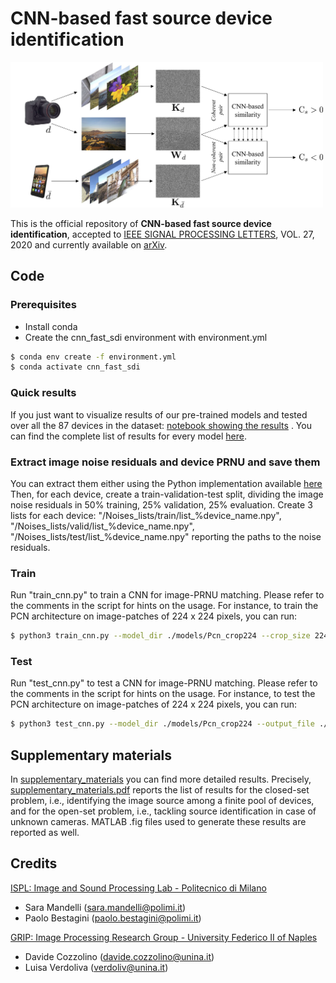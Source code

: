 # CNN-based fast source device identification
<img src="assets/cnn_training.png" width="500">

This is the official repository of **CNN-based fast source device identification**,
accepted to [IEEE SIGNAL PROCESSING LETTERS](https://ieeexplore.ieee.org/xpl/RecentIssue.jsp?punumber=97), VOL. 27, 2020 and currently available on [arXiv](https://arxiv.org/pdf/2001.11847.pdf).


## Code

### Prerequisites

- Install conda
- Create the cnn_fast_sdi environment with environment.yml
```bash
$ conda env create -f environment.yml
$ conda activate cnn_fast_sdi
```
### Quick results
If you just want to visualize results of our pre-trained models and tested over all the 87 devices in the dataset:
[notebook showing the results](show_results.ipymb) .
You can find the complete list of results for every model [here](outputs/).

### Extract image noise residuals and device PRNU and save them 
You can extract them either using the Python implementation available [here](https://github.com/polimi-ispl/prnu-python)
Then, for each device, create a train-validation-test split, dividing the image noise residuals in 50% training, 25% validation, 25% evaluation.
Create 3 lists for each device: "/Noises_lists/train/list_%device_name.npy", "/Noises_lists/valid/list_%device_name.npy", "/Noises_lists/test/list_%device_name.npy" reporting the paths to the noise residuals.

### Train

Run "train_cnn.py" to train a CNN for image-PRNU matching. 
Please refer to the comments in the script for hints on the usage.
For instance, to train the PCN architecture on image-patches of 224 x 224 pixels, you can run:

```bash
$ python3 train_cnn.py --model_dir ./models/Pcn_crop224 --crop_size 224 --base_network Pcn
```

### Test

Run "test_cnn.py" to test a CNN for image-PRNU matching. 
Please refer to the comments in the script for hints on the usage.
For instance, to test the PCN architecture on image-patches of 224 x 224 pixels, you can run:

```bash
$ python3 test_cnn.py --model_dir ./models/Pcn_crop224 --output_file ./outputs/Pcn_crop224_test.npz--crop_size 224 --base_network Pcn
```
## Supplementary materials
In [supplementary_materials](supplementary_materials) you can find more detailed results. Precisely, [supplementary_materials.pdf](supplementary_materials/supplementary_materials.pdf) reports the list of results for the closed-set problem, i.e., identifying the image source among a finite pool of devices, and for the open-set problem, i.e., tackling source identification in case of unknown cameras. MATLAB .fig files used to generate these results are reported as well.

## Credits
[ISPL: Image and Sound Processing Lab - Politecnico di Milano](http://ispl.deib.polimi.it/)
- Sara Mandelli (sara.mandelli@polimi.it)
- Paolo Bestagini (paolo.bestagini@polimi.it) 

[GRIP: Image Processing Research Group - University Federico II of Naples](http://www.grip.unina.it/)
- Davide Cozzolino (davide.cozzolino@unina.it)
- Luisa Verdoliva (verdoliv@unina.it)
